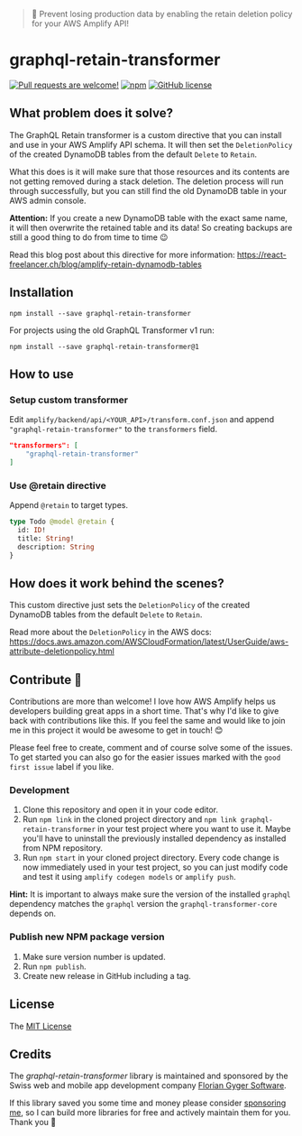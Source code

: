 > 🚨 Prevent losing production data by enabling the retain deletion policy for your AWS Amplify API!

# graphql-retain-transformer

[![Pull requests are welcome!](https://img.shields.io/badge/PRs-welcome-brightgreen)](#contribute-)
[![npm](https://img.shields.io/npm/v/graphql-retain-transformer)](https://www.npmjs.com/package/graphql-retain-transformer)
[![GitHub license](https://img.shields.io/github/license/flogy/graphql-retain-transformer)](https://github.com/flogy/graphql-retain-transformer/blob/master/LICENSE)

## What problem does it solve?

The GraphQL Retain transformer is a custom directive that you can install and use in your
AWS Amplify API schema. It will then set the `DeletionPolicy` of the created DynamoDB
tables from the default `Delete` to `Retain`.

What this does is it will make sure that those resources and its contents are not getting
removed during a stack deletion. The deletion process will run through successfully, but
you can still find the old DynamoDB table in your AWS admin console.

**Attention:** If you create a new DynamoDB table with the exact same name, it will then
overwrite the retained table and its data! So creating backups are still a good thing to
do from time to time 😉

Read this blog post about this directive for more information: https://react-freelancer.ch/blog/amplify-retain-dynamodb-tables

## Installation

`npm install --save graphql-retain-transformer`

For projects using the old GraphQL Transformer v1 run:

`npm install --save graphql-retain-transformer@1`

## How to use

### Setup custom transformer

Edit `amplify/backend/api/<YOUR_API>/transform.conf.json` and append `"graphql-retain-transformer"` to the `transformers` field.

```json
"transformers": [
    "graphql-retain-transformer"
]
```

### Use @retain directive

Append `@retain` to target types.

```graphql
type Todo @model @retain {
  id: ID!
  title: String!
  description: String
}
```

## How does it work behind the scenes?

This custom directive just sets the `DeletionPolicy` of the created DynamoDB tables from the default `Delete` to `Retain`.

Read more about the `DeletionPolicy` in the AWS docs: https://docs.aws.amazon.com/AWSCloudFormation/latest/UserGuide/aws-attribute-deletionpolicy.html

## Contribute 🦸

Contributions are more than welcome! I love how AWS Amplify helps us developers building great apps in a short time. That's why I'd like to give back with contributions like this. If you feel the same and would like to join me in this project it would be awesome to get in touch! 😊

Please feel free to create, comment and of course solve some of the issues. To get started you can also go for the easier issues marked with the `good first issue` label if you like.

### Development

1. Clone this repository and open it in your code editor.
2. Run `npm link` in the cloned project directory and `npm link graphql-retain-transformer` in your test project where you want to use it. Maybe you'll have to uninstall the previously installed dependency as installed from NPM repository.
3. Run `npm start` in your cloned project directory. Every code change is now immediately used in your test project, so you can just modify code and test it using `amplify codegen models` or `amplify push`.

**Hint:** It is important to always make sure the version of the installed `graphql` dependency matches the `graphql` version the `graphql-transformer-core` depends on.

### Publish new NPM package version

1. Make sure version number is updated.
2. Run `npm publish`.
3. Create new release in GitHub including a tag.

## License

The [MIT License](LICENSE)

## Credits

The _graphql-retain-transformer_ library is maintained and sponsored by the Swiss web and mobile app development company [Florian Gyger Software](https://floriangyger.ch).

If this library saved you some time and money please consider [sponsoring me](https://github.com/sponsors/flogy), so I can build more libraries for free and actively maintain them for you. Thank you 🙏
